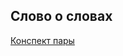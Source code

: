 ## Слово о словах

[Конспект пары](https://docs.google.com/document/d/1PGAzyzr5f_BZ-JJpoGGN_YRtMc-rVVl8IPSwwjkFRZw/edit?usp=sharing)
